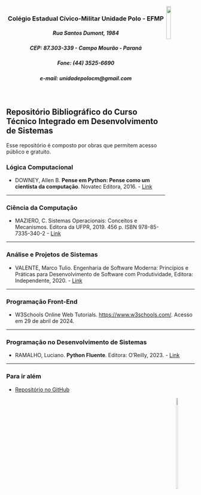 <img src="https://gist.github.com/assets/29463682/62945834-c04c-4ad8-a046-bd8637b23fa2" width="15%" height="15%" align="right">
      <h3 style="text-align: center;">Colégio Estadual Cívico-Militar Unidade Polo - EFMP</h3>
      <h5 style="text-align: center;">Rua Santos Dumont, 1984</h5>
      <h5 style="text-align: center;">CEP: 87.303-339 - Campo Mourão - Paraná</h5>
      <h5 style="text-align: center;">Fone: (44) 3525-6690</h5>
      <h5 style="text-align: center;">e-mail: unidadepolocm@gmail.com</h5>
<br>

## Repositório Bibliográfico do Curso Técnico Integrado em Desenvolvimento de Sistemas

Esse repositório é composto por obras que permitem acesso público e gratuito.

### Lógica Computacional

* DOWNEY, Allen B. **Pense em Python: Pense como um cientista da computação**. Novatec Editora, 2016. - [Link](https://penseallen.github.io/PensePython2e/)

---
### Ciência da Computação

* MAZIERO, C. Sistemas Operacionais: Conceitos e Mecanismos. Editora da UFPR, 2019. 456 p. ISBN 978-85-7335-340-2 - [Link](https://www.researchgate.net/publication/343921399_Sistemas_Operacionais_Conceitos_e_Mecanismos "https://www.researchgate.net/publication/343921399_Sistemas_Operacionais_Conceitos_e_Mecanismos")

---
### Análise e Projetos de Sistemas

* VALENTE, Marco Tulio. Engenharia de Software Moderna: Princípios e Práticas para Desenvolvimento de Software com Produtividade, Editora: Independente, 2020. - [Link](https://engsoftmoderna.info/)

---
### Programação Front-End

* W3Schools Online Web Tutorials. https://www.w3schools.com/. Acesso em 29 de abril de 2024.

---
###  Programação no Desenvolvimento de Sistemas

* RAMALHO, Luciano. **Python Fluente**. Editora: O’Reilly, 2023. - [Link](https://pythonfluente.com/)

---
### Para ir além

* [Repositório no GitHub](https://github.com/Universidade-Livre/ciencia-da-computacao)

<img src="https://mirrors.creativecommons.org/presskit/buttons/88x31/png/by-nc.png" width="10%" height="25%" align="right">